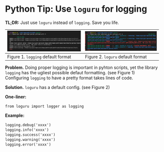 # Python Tip: Use `loguru` for logging

**TL;DR:** Just use `loguru` instead of `logging`.  Save you life.

| ![](../images/2023-10-19-16-35-44-image.png) | ![](../images/2023-10-19-16-35-48-image.png) |
| --------------------------------------------------------------- | --------------------------------------------------------------- |
| Figure 1. `logging` default format                              | Figure 2. `loguru` default format                               |

**Problem.**  Doing proper logging is important in pyhton scripts, yet the library `logging` has the ugliest possible defaut formatting. (see Figure 1) Configuring `logging` to have a pretty format takes lines of code.

**Solution.** `loguru` has a default config.  (see Figure 2)

**One-liner:**

```python3
from loguru import logger as logging
```

**Example:**

```python3
logging.debug('xxxx')
logging.info('xxxx')
logging.success('xxxx')
logging.warning('xxxx')
logging.error('xxxx')
```
